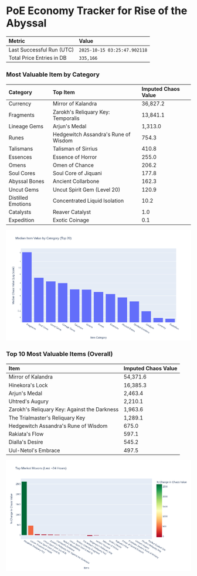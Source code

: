# PoE Economy Tracker for Rise of the Abyssal

<!-- START_MAINTENANCE -->
| Metric | Value |
|:---|:---|
| Last Successful Run (UTC) | `2025-10-15 03:25:47.902118` |
| Total Price Entries in DB | `335,166` |

<!-- END_MAINTENANCE -->

<!-- START_DATAFRAME_DEBUG -->
<!-- END_DATAFRAME_DEBUG -->

<!-- START_CATEGORY_ANALYSIS -->
### Most Valuable Item by Category
| Category | Top Item | Imputed Chaos Value |
| :--- | :--- | :--- |
| Currency | Mirror of Kalandra | 36,827.2 |
| Fragments | Zarokh's Reliquary Key: Temporalis | 13,841.1 |
| Lineage Gems | Arjun's Medal | 1,313.0 |
| Runes | Hedgewitch Assandra's Rune of Wisdom | 754.3 |
| Talismans | Talisman of Sirrius | 410.8 |
| Essences | Essence of Horror | 255.0 |
| Omens | Omen of Chance | 206.2 |
| Soul Cores | Soul Core of Jiquani | 177.8 |
| Abyssal Bones | Ancient Collarbone | 162.3 |
| Uncut Gems | Uncut Spirit Gem (Level 20) | 120.9 |
| Distilled Emotions | Concentrated Liquid Isolation | 10.2 |
| Catalysts | Reaver Catalyst | 1.0 |
| Expedition | Exotic Coinage | 0.1 |


![Category Analysis Chart](charts/category_analysis.png)
<!-- END_ANALYSIS -->

<!-- START_ANALYSIS -->
### Top 10 Most Valuable Items (Overall)
| Item | Imputed Chaos Value |
| :--- | :--- |
| Mirror of Kalandra | 54,371.6 |
| Hinekora's Lock | 16,385.3 |
| Arjun's Medal | 2,463.4 |
| Uhtred's Augury | 2,210.1 |
| Zarokh's Reliquary Key: Against the Darkness | 1,963.6 |
| The Trialmaster's Reliquary Key | 1,289.1 |
| Hedgewitch Assandra's Rune of Wisdom | 675.0 |
| Rakiata's Flow | 597.1 |
| Dialla's Desire | 545.2 |
| Uul-Netol's Embrace | 497.5 |


![Market Movers Chart](charts/market_movers.png)
<!-- END_ANALYSIS -->
